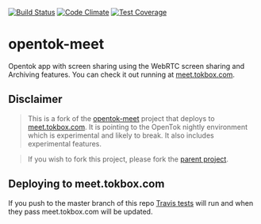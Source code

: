 [![Build Status](https://travis-ci.org/opentok/opentok-meet.svg?branch=master)](https://travis-ci.org/opentok/opentok-meet)
[![Code Climate](https://codeclimate.com/github/opentok/opentok-meet/badges/gpa.svg)](https://codeclimate.com/github/opentok/opentok-meet)
[![Test Coverage](https://codeclimate.com/opentok/aullman/opentok-meet/badges/coverage.svg)](https://codeclimate.com/github/opentok/opentok-meet)

opentok-meet
===============

Opentok app with screen sharing using the WebRTC screen sharing and Archiving features. You can check it out running at [meet.tokbox.com](https://meet.tokbox.com).

## Disclaimer

>This is a fork of the [opentok-meet](/aullman/opentok-meet) project that deploys to [meet.tokbox.com](https://meet.tokbox.com). It is pointing to the OpenTok nightly environment which is experimental and likely to break. It also includes experimental features.

>If you wish to fork this project, please fork the [parent project](/aullman/opentok-meet).

## Deploying to meet.tokbox.com

If you push to the master branch of this repo [Travis tests](https://travis-ci.org/opentok/opentok-meet) will run and when they pass meet.tokbox.com will be updated.

